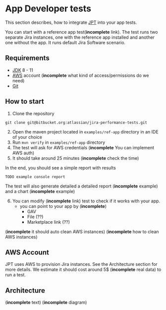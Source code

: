# App Developer tests

This section describes, how to integrate [JPT](../../README.md) into your app tests.

You can start with a reference app test(**incomplete** link). The test runs two separate Jira instances, 
one with the reference app installed and another one without the app. It runs default Jira Software scenario.

## Requirements

 - [JDK](http://openjdk.java.net/) 8 - 11
 - [AWS](https://aws.amazon.com/) account (**incomplete** what kind of access/permissions do we need)
 - [Git](https://git-scm.com/)

## How to start

1. Clone the repository

```
git clone git@bitbucket.org:atlassian/jira-performance-tests.git
```

2. Open the maven project located in `examples/ref-app` directory in an IDE of your choice
3. Run `mvn verify` in `examples/ref-app` directory
4. The test will ask for AWS credentials (**incomplete** You can implement AWS auth)
5. It should take around 25 minutes (**incomplete** check the time)
 
In the end, you should see a simple report with results

```
TODO example console report
```

The test will also generate detailed a detailed report (**incomplete** example) and a chart (**incomplete** example)
 
6. You can modify (**incomplete** link) test to check if it works with your app.
    - you can point to your app by (**incomplete**)
      - GAV
      - File (??)
      - Marketplace link (??)

(**incomplete** it should auto clean AWS instances) 
(**incomplete** how to clean AWS instances) 

## AWS Account

JPT uses AWS to provision Jira instances. See the Architecture section for more details.
We estimate it should cost around 5$ (**incomplete** real data) to run a test.

## Architecture

(**incomplete** text)
(**incomplete** diagram)
